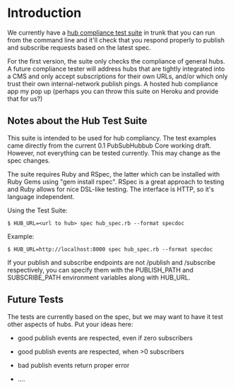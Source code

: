 # Introduction #

We currently have a [hub compliance test suite](http://code.google.com/p/pubsubhubbub/source/browse/trunk/testsuite/) in trunk that you can run from the command line and it'll check that you respond properly to publish and subscribe requests based on the latest spec.

For the first version, the suite only checks the compliance of general hubs. A future compliance tester will address hubs that are tightly integrated into a CMS and only accept subscriptions for their own URLs, and/or which only trust their own internal-network publish pings. A hosted hub compliance app my pop up (perhaps you can throw this suite on Heroku and provide that for us?)

## Notes about the Hub Test Suite ##

This suite is intended to be used for hub compliancy. The test examples came directly from the current 0.1 PubSubHubbub Core working draft. However, not everything can be tested currently. This may change as the spec changes.

The suite requires Ruby and RSpec, the latter which can be installed with Ruby Gems
using "gem install rspec". RSpec is a great approach to testing and Ruby allows
for nice DSL-like testing. The interface is HTTP, so it's language independent.

Using the Test Suite:
```
$ HUB_URL=<url to hub> spec hub_spec.rb --format specdoc
```
Example:
```
$ HUB_URL=http://localhost:8000 spec hub_spec.rb --format specdoc
```
If your publish and subscribe endpoints are not /publish and /subscribe
respectively, you can specify them with the PUBLISH\_PATH and SUBSCRIBE\_PATH
environment variables along with HUB\_URL.

## Future Tests ##

The tests are currently based on the spec, but we may want to have it test other aspects of hubs. Put your ideas here:

  * good publish events are respected, even if zero subscribers

  * good publish events are respected, when >0 subscribers

  * bad publish events return proper error

  * ....